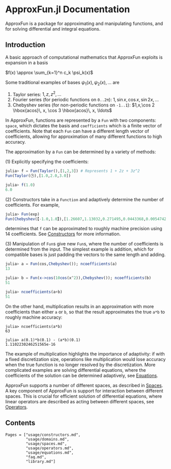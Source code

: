 # ApproxFun.jl Documentation



ApproxFun is a package for approximating and manipulating functions,
and for solving differential and integral equations.  

## Introduction

A basic approach of computational mathematics that ApproxFun exploits is expansion
in a basis

$f(x) \approx \sum_{k=1}^n c_k \psi_k(x)$

Some traditional examples of bases $\psi_1(x),\psi_2(x),\ldots$ are
1. Taylor series: $1,z,z^2,\ldots$
2. Fourier series (for periodic functions on `0..2π`): $1,\sin x, \cos x, \sin 2 x, \ldots$
3. Chebyshev series (for non-periodic functions on `-1..1`): $1,x,\cos 2 \hbox{acos}\, x, \cos 3 \hbox{acos}\, x, \ldots$

In ApproxFun, functions are represented by a `Fun` with two components: `space`,
which dictates the basis and `coefficients` which is a finite vector of coefficients.  Note that each `Fun` can have a different length vector of
coefficients, allowing for approximation of many different functions to high
accuracy.  

The approximation by a `Fun` can be determined by a variety of methods:

(1) Explicitly specifying the coefficients:
```julia
julia> f = Fun(Taylor(),[1,2,3]) # Represents 1 + 2z + 3z^2
Fun(Taylor(🕒),[1.0,2.0,3.0])

julia> f(1.0)
6.0
```
(2) Constructors take in a `Function` and adaptively determine the
    number of coefficients.  For example,
```julia
julia> Fun(exp)
Fun(Chebyshev(【-1.0,1.0】),[1.26607,1.13032,0.271495,0.0443368,0.00547424,0.000542926,4.49773e-5,3.19844e-6,1.99212e-7,1.10368e-8,5.5059e-10,2.49797e-11,1.03911e-12,3.99195e-14])
```
determines that `f` can be approximated to roughly machine precision using
14 coefficients.  See [Constructors](usage/constructors.md) for more information.

(3) Manipulation of `Fun`s give new `Fun`s, where the number of coefficients is determined from the input.  The simplest example is addition, which for compatible bases is just padding the vectors to the same length and adding.  
```julia
julia> a = Fun(cos,Chebyshev()); ncoefficients(a)
13

julia> b = Fun(x->cos(10cos(x^2)),Chebyshev()); ncoefficients(b)
51

julia> ncoefficients(a+b)
51
```
On the other hand, multiplication results in an approximation with more coefficients than either `a` or `b`, so that the result approximates the true `a*b` to roughly machine accuracy:
```
julia> ncoefficients(a*b)
63

julia> a(0.1)*b(0.1) - (a*b)(0.1)
1.1102230246251565e-16
```


The example of multiplication highlights the importance of adaptivity: if with a fixed discretization size, operations like multiplication would lose accuracy when the true function is no longer resolved by the discretization.  More complicated examples are solving differential equations, where the
coefficients of the solution can be determined adaptively, see [Equations](usage/equations.md).



ApproxFun supports a number of different spaces, as described in [Spaces](usage/spaces.md).  A key component of ApproxFun is support for interaction between different
spaces.  This is crucial for efficient solution of differential equations, where linear operators are described as acting between different spaces, see [Operators](usage/operators.md).  


## Contents



```@contents
Pages = ["usage/constructors.md",
         "usage/domains.md",
         "usage/spaces.md",
         "usage/operators.md",
         "usage/equations.md",
         "faq.md",
         "library.md"]
```
